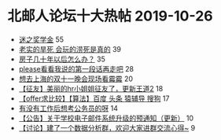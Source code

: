 # 北邮人论坛十大热帖 2019-10-26

- [迷之奖学金](https://bbs.byr.cn/article/AimGraduate/1176648) 55
- [老实的旱死 会玩的涝死是真的](https://bbs.byr.cn/article/Feeling/3127733) 39
- [房子几十年以后怎么办？](https://bbs.byr.cn/article/Talking/6158590) 35
- [please看看我说的第一段话再走吧](https://bbs.byr.cn/article/Food/505447) 28
- [想去上海的双十一晚会现场看霉霉](https://bbs.byr.cn/article/Music/341758) 20
- [【征友】美丽的hr小姐姐征友了，更新王道2](https://bbs.byr.cn/article/Friends/1939419) 18
- [【offer求比较】【算法】百度 头条 猿辅导 搜狗](https://bbs.byr.cn/article/Job/2057193) 17
- [有没有工作后想考公务员的呀](https://bbs.byr.cn/article/WorkLife/1130032) 14
- [【公告】关于学校电子邮件系统升级的预通知（更新）](https://bbs.byr.cn/article/BUPTNet/102611) 10
- [【讨论】建了一个数据分析群，欢迎大家进群交流心得~](https://bbs.byr.cn/article/Database/11241) 9


